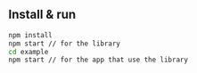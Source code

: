 <!-- # questionnaire

> Made with create-react-library

[![NPM](https://img.shields.io/npm/v/questionnaire.svg)](https://www.npmjs.com/package/questionnaire) [![JavaScript Style Guide](https://img.shields.io/badge/code_style-standard-brightgreen.svg)](https://standardjs.com)

## Install

```bash
npm install --save questionnaire
```

## Usage

```jsx
import React, { Component } from 'react'

import MyComponent from 'questionnaire'
import 'questionnaire/dist/index.css'

class Example extends Component {
  render() {
    return <MyComponent />
  }
}
```

## License

MIT © [Kupuka-D](https://github.com/Kupuka-D) -->

## Install & run

```bash
npm install
npm start // for the library
cd example
npm start // for the app that use the library
```
